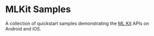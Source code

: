 # MLKit Samples

A collection of quickstart samples demonstrating the [ML Kit](https://developers.google.com/ml-kit) APIs on Android and iOS.

